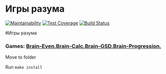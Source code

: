 # Игры разума

[![Maintainability](https://api.codeclimate.com/v1/badges/2213a836e58bd57845a8/maintainability)](https://codeclimate.com/github/Lev93/frontend-project-lvl1/maintainability)
[![Test Coverage](https://api.codeclimate.com/v1/badges/2213a836e58bd57845a8/test_coverage)](https://codeclimate.com/github/Lev93/frontend-project-lvl1/test_coverage)
[![Build Status](https://travis-ci.org/Lev93/frontend-project-lvl1.svg?branch=master)](https://travis-ci.org/Lev93/frontend-project-lvl1)


#Игры разума
### Games: [Brain-Even](xxxxxxxxx),[Brain-Calc](xxxxxxxxx),[Brain-GSD](xxxxxxxxx),[Brain-Progression](xxxxxxxxx),

Move to folder

Run `make install`